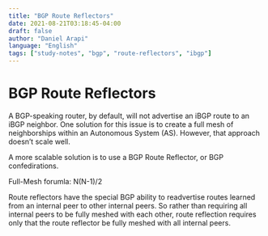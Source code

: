 ```yaml
---
title: "BGP Route Reflectors"
date: 2021-08-21T03:18:45-04:00
draft: false
author: "Daniel Arapi"
language: "English"
tags: ["study-notes", "bgp", "route-reflectors", "ibgp"]
---
```


 # BGP Route Reflectors

A BGP-speaking router, by default, will not advertise an iBGP route to an iBGP neighbor. One solution for this issue is to create a full mesh of neighborships within an Autonomous System (AS). However, that approach doesn’t scale well.

A more scalable solution is to use a BGP Route Reflector, or BGP confedirations. 

Full-Mesh forumla: N(N-1)/2

Route reflectors have the special BGP ability to readvertise routes learned from an internal peer to other internal peers. So rather than requiring all internal peers to be fully meshed with each other, route reflection requires only that the route reflector be fully meshed with all internal peers.



